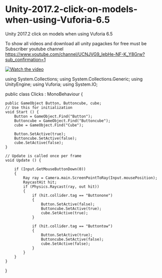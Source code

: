# Unity-2017.2-click-on-models-when-using-Vuforia-6.5
Unity 2017.2 click on models when using Vuforia 6.5

To show all videos and download  all unity pagackes for free must be Subscriber youtube channel 
https://www.youtube.com/channel/UCNJVG9_IebHe-NF-K_Y8Grw?sub_confirmation=1

[![Watch the video](https://img.youtube.com/vi/HlQOrpsiWI0/0.jpg)](http://youtu.be/HlQOrpsiWI0)


using System.Collections;
using System.Collections.Generic;
using UnityEngine;
using Vuforia;
using System.IO;

public class Clicks : MonoBehaviour {

    public GameObject Button, Buttoncube, cube;
	// Use this for initialization
	void Start () {
        Button = GameObject.Find("Button");
        Buttoncube = GameObject.Find("Buttoncube");
        cube = GameObject.Find("Cube");

        Button.SetActive(true);
        Buttoncube.SetActive(false);
        cube.SetActive(false);
    }
	
	// Update is called once per frame
	void Update () {

        if (Input.GetMouseButtonDown(0))
        {
            Ray ray = Camera.main.ScreenPointToRay(Input.mousePosition);
            RaycastHit hit;
            if (Physics.Raycast(ray, out hit))
            {
                if (hit.collider.tag == "Buttonone")
                {
                    Button.SetActive(false);
                    Buttoncube.SetActive(true);
                    cube.SetActive(true);
                }

                if (hit.collider.tag == "Buttontow")
                {
                    Button.SetActive(true);
                    Buttoncube.SetActive(false);
                    cube.SetActive(false);
                }
            }
        }
	}
}

